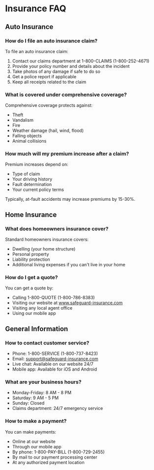 # Insurance FAQ

## Auto Insurance

### How do I file an auto insurance claim?

To file an auto insurance claim:

1. Contact our claims department at 1-800-CLAIMS (1-800-252-4671)
2. Provide your policy number and details about the incident
3. Take photos of any damage if safe to do so
4. Get a police report if applicable
5. Keep all receipts related to the claim

### What is covered under comprehensive coverage?

Comprehensive coverage protects against:

- Theft
- Vandalism
- Fire
- Weather damage (hail, wind, flood)
- Falling objects
- Animal collisions

### How much will my premium increase after a claim?

Premium increases depend on:

- Type of claim
- Your driving history
- Fault determination
- Your current policy terms

Typically, at-fault accidents may increase premiums by 15-30%.

## Home Insurance

### What does homeowners insurance cover?

Standard homeowners insurance covers:

- Dwelling (your home structure)
- Personal property
- Liability protection
- Additional living expenses if you can't live in your home

### How do I get a quote?

You can get a quote by:

- Calling 1-800-QUOTE (1-800-786-8383)
- Visiting our website at www.safeguard-insurance.com
- Visiting any local agent office
- Using our mobile app

## General Information

### How to contact customer service?

- Phone: 1-800-SERVICE (1-800-737-8423)
- Email: support@safeguard-insurance.com
- Live chat: Available on our website 24/7
- Mobile app: Available for iOS and Android

### What are your business hours?

- Monday-Friday: 8 AM - 8 PM
- Saturday: 9 AM - 5 PM
- Sunday: Closed
- Claims department: 24/7 emergency service

### How to make a payment?

You can make payments:

- Online at our website
- Through our mobile app
- By phone: 1-800-PAY-BILL (1-800-729-2455)
- By mail to our payment processing center
- At any authorized payment location
